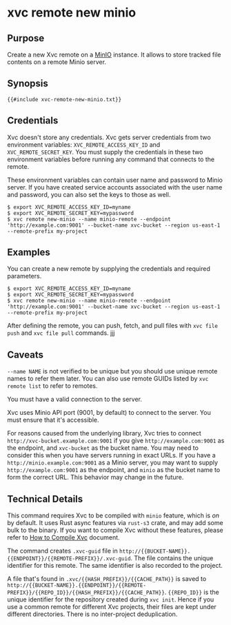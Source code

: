# xvc remote new minio

## Purpose

Create a new Xvc remote on a [MinIO](https://min.io) instance. 
It allows to store tracked file contents on a remote Minio server. 

## Synopsis 

```text
{{#include xvc-remote-new-minio.txt}}
```

## Credentials

Xvc doesn't store any credentials. 
Xvc gets server credentials from two environment variables: `XVC_REMOTE_ACCESS_KEY_ID` and `XVC_REMOTE_SECRET_KEY`. 
You must supply the credentials in these two environment variables before running any command that connects to the remote. 

These environment variables can contain user name and password to Minio server. 
If you have created service accounts associated with the user name and password, you can also set the keys to those as well. 

```shell
$ export XVC_REMOTE_ACCESS_KEY_ID=myname
$ export XVC_REMOTE_SECRET_KEY=mypassword
$ xvc remote new-minio --name minio-remote --endpoint 'http://example.com:9001' --bucket-name xvc-bucket --region us-east-1 --remote-prefix my-project
```

## Examples

You can create a new remote by supplying the credentials and required parameters. 

```shell
$ export XVC_REMOTE_ACCESS_KEY_ID=myname
$ export XVC_REMOTE_SECRET_KEY=mypassword
$ xvc remote new-minio --name minio-remote --endpoint 'http://example.com:9001' --bucket-name xvc-bucket --region us-east-1 --remote-prefix my-project
```

After defining the remote, you can push, fetch, and pull files with `xvc file push` and `xvc file pull` commands. jjj

## Caveats

`--name NAME` is not verified to be unique but you should use unique remote names to refer them later. 
You can also use remote GUIDs listed by `xvc remote list` to refer to remotes. 

You must have a valid connection to the server. 

Xvc uses Minio API port (9001, by default) to connect to the server. 
You must ensure that it's accessible. 

For reasons caused from the underlying library, Xvc tries to connect `http://xvc-bucket.example.com:9001` if you give `http://example.com:9001` as the endpoint, and `xvc-bucket` as the bucket name. 
You may need to consider this when you have servers running in exact URLs. 
If you have a `http://minio.example.com:9001` as a Minio server, you may want to supply `http://example.com:9001` as the endpoint, and `minio` as the bucket name to form the correct URL. 
This behavior may change in the future. 


## Technical Details

This command requires Xvc to be compiled with `minio` feature, which is _on_ by default. 
It uses Rust async features via `rust-s3` crate, and may add some bulk to the binary. 
If you want to compile Xvc without these features, please refer to [How to Compile Xvc](/how-to/compile.md) document.

The command creates `.xvc-guid` file in `http://{{BUCKET-NAME}}.{{ENDPOINT}}/{{REMOTE-PREFIX}}/.xvc-guid`. 
The file contains the unique identifier for this remote. 
The same identifier is also recorded to the project. 

A file that's found in `.xvc/{{HASH_PREFIX}}/{{CACHE_PATH}}` is saved to `http://{{BUCKET-NAME}}.{{ENDPOINT}}/{{REMOTE-PREFIX}}/{{REPO_ID}}/{{HASH_PREFIX}}/{{CACHE_PATH}}`. 
`{{REPO_ID}}` is the unique identifier for the repository created during `xvc init`. 
Hence if you use a common remote for different Xvc projects, their files are kept under different directories. 
There is no inter-project deduplication.


